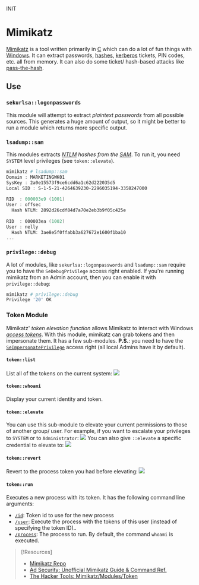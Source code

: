 INIT
# Mimikatz
[Mimikatz](https://github.com/gentilkiwi/mimikatz) is a tool written primarily in [C](../../../../coding/languages/C.md) which can do a lot of fun things with [Windows](../../../../computers/windows/README.md). It can extract passwords, [hashes](../../../../computers/concepts/cryptography/hashing.md), [kerberos](../../../../networking/protocols/kerberos.md) tickets, PIN codes, etc. all from memory. It can also do some ticket/ hash-based attacks like [pass-the-hash](../../exploitation/pass-the-hash.md).
## Use
### `sekurlsa::logonpasswords`
This module will attempt to extract *plaintext passwords* from all possible sources. This generates a huge amount of output, so it might be better to run a module which returns more specific output.
### `lsadump::sam`
This modules extracts *[NTLM](../../../../networking/protocols/NTLM.md) hashes from the [SAM](../../../../computers/windows/SAM.md)*. To run it, you need `SYSTEM` level privileges (see `token::elevate`). 
```powershell
mimikatz # lsadump::sam
Domain : MARKETINGWK01
SysKey : 2a0e15573f9ce6cdd6a1c62d222035d5
Local SID : S-1-5-21-4264639230-2296035194-3358247000
 
RID  : 000003e9 (1001)
User : offsec
  Hash NTLM: 2892d26cdf84d7a70e2eb3b9f05c425e
 
RID  : 000003ea (1002)
User : nelly
  Hash NTLM: 3ae8e5f0ffabb3a627672e1600f1ba10
...
```
### `privilege::debug`
A lot of modules, like `sekurlsa::logonpasswords` and `lsadump::sam` require you to have the `SeDebugPrivilege` access right enabled. If you're running mimikatz from an Admin account, then you can enable it with `privilege::debug`:
```powershell
mimikatz # privilege::debug
Privilege '20' OK
```
### Token Module
Mimikatz' *token elevation function* allows Mimikatz to interact with Windows *[access tokens](../../../../OSCP/windows-privesc/security-mechanisms/access-tokens.md)*. With this module, mimikatz can grab tokens and then impersonate them. It has a few sub-modules. **P.S.**: you need to have the [`SeImpersonatePrivilege`](../privesc/token-abuse.md#`SeImpersonatePrivilege`) access right (all local Admins have it by default).
#### `token::list`
List all of the tokens on the current system:
![](../../../cybersecurity-pics/mimikatz-2.png)
#### `token::whoami`
Display your current identity and token.
#### `token::elevate`
You can use this sub-module to elevate your current permissions to those of another group/ user. For example, if you want to escalate your privileges to `SYSTEM` or to `Administrator`:
![](../../../cybersecurity-pics/mimikatz-1.png)
You can also give `::elevate` a specific credential to elevate to:
![](../../../cybersecurity-pics/mimikatz-3.png)
#### `token::revert`
Revert to the process token you had before elevating:
![](../../../cybersecurity-pics/mimikatz-4.png)
#### `token::run`
Executes a new process with its token. It has the following command line arguments:
- [`/id`](https://tools.thehacker.recipes/mimikatz/modules/token/run#id): Token id to use for the new process
- [`/user`](https://tools.thehacker.recipes/mimikatz/modules/token/run#user): Execute the process with the tokens of this user (instead of specifying the token ID)..
- [`/process`](https://tools.thehacker.recipes/mimikatz/modules/token/run#process): The process to run. By default, the command `whoami` is executed.

> [!Resources]
> - [Mimikatz Repo](https://github.com/gentilkiwi/mimikatz)
> - [Ad Security: Unofficial Mimikatz Guide & Command Ref.](https://adsecurity.org/?page_id=1821)
> - [The Hacker Tools: Mimikatz/Modules/Token](https://tools.thehacker.recipes/mimikatz/modules/token/run)